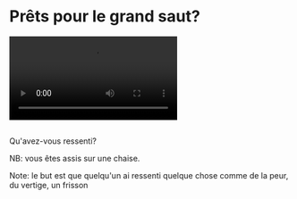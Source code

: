 # Prêts pour le grand saut?


<!--
<iframe id="ytplayer" type="text/html" width="640" height="390"
  src="http://www.youtube.com/embed/AMRebnmq6CU?autoplay=1&origin=http://example.com"
  frameborder="0"/>

-->



<video controls data-autoplay type="video/mp4">
	 <source data-src="resources/basejump.mp4#t=109" />
</video>



## 	


Qu'avez-vous ressenti?

NB: vous êtes assis sur une chaise.

Note: le but est que quelqu'un ai ressenti quelque chose comme de la peur, du vertige, un frisson
  
